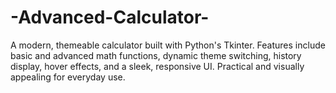 # -Advanced-Calculator-
A modern, themeable calculator built with Python's Tkinter. Features include basic and advanced math functions, dynamic theme switching, history display, hover effects, and a sleek, responsive UI. Practical and visually appealing for everyday use.
